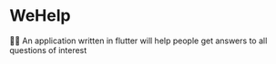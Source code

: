 # WeHelp
🙋🏻 An application written in flutter will help people get answers to all questions of interest
